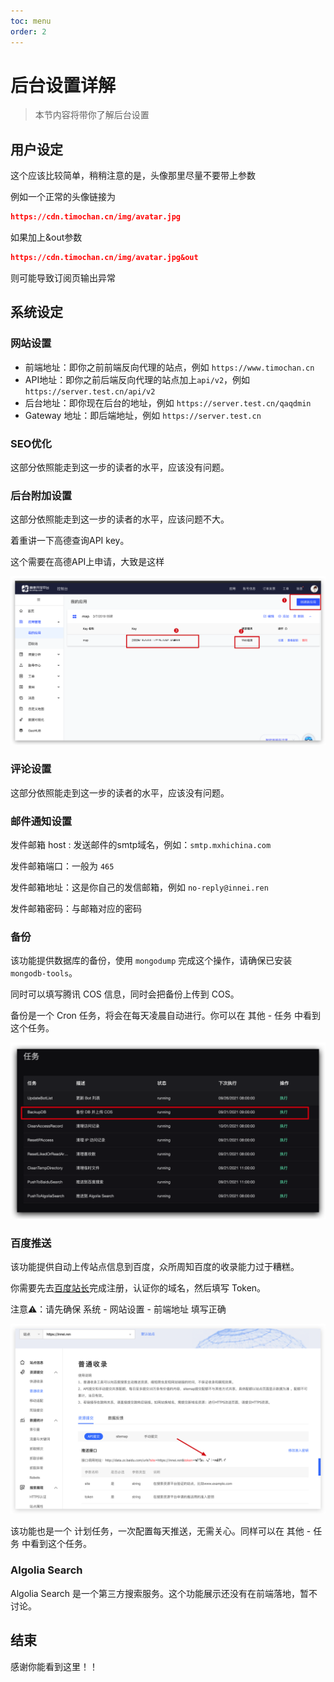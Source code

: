 ```yaml
---
toc: menu
order: 2
---
```


# 后台设置详解

> 本节内容将带你了解后台设置

## 用户设定

这个应该比较简单，稍稍注意的是，头像那里尽量不要带上参数

例如一个正常的头像链接为

```json
https://cdn.timochan.cn/img/avatar.jpg
```

如果加上&out参数

```json
https://cdn.timochan.cn/img/avatar.jpg&out
```

则可能导致订阅页输出异常

## 系统设定

### 网站设置

- 前端地址：即你之前前端反向代理的站点，例如 `https://www.timochan.cn`
- API地址：即你之前后端反向代理的站点加上`api/v2`，例如 `https://server.test.cn/api/v2  `
- 后台地址：即你现在后台的地址，例如 `https://server.test.cn/qaqdmin`
- Gateway 地址：即后端地址，例如 `https://server.test.cn`

### SEO优化

这部分依照能走到这一步的读者的水平，应该没有问题。

### 后台附加设置

这部分依照能走到这一步的读者的水平，应该问题不大。

着重讲一下高德查询API key。

这个需要在高德API上申请，大致是这样

![G7De6D](https://raw.githubusercontent.com/mx-space/docs-images/master/images/G7De6D.png)

###  评论设置

这部分依照能走到这一步的读者的水平，应该没有问题。

### 邮件通知设置

发件邮箱 host : 发送邮件的smtp域名，例如：`smtp.mxhichina.com`

发件邮箱端口：一般为 `465`

发件邮箱地址：这是你自己的发信邮箱，例如 `no-reply@innei.ren`

发件邮箱密码：与邮箱对应的密码

### 备份

该功能提供数据库的备份，使用 `mongodump` 完成这个操作，请确保已安装 `mongodb-tools`。

同时可以填写腾讯 COS 信息，同时会把备份上传到 COS。

备份是一个 Cron 任务，将会在每天凌晨自动进行。你可以在 其他 - 任务 中看到这个任务。

![AfN20h](https://raw.githubusercontent.com/mx-space/docs-images/master/images/AfN20h.png)

###  百度推送

该功能提供自动上传站点信息到百度，众所周知百度的收录能力过于糟糕。

你需要先去[百度站长](https://ziyuan.baidu.com/linksubmit/index)完成注册，认证你的域名，然后填写 Token。

<Alert type="info">
注意⚠️：请先确保 系统 - 网站设置 - 前端地址 填写正确
</Alert>

![zEgXj5](https://raw.githubusercontent.com/mx-space/docs-images/master/images/zEgXj5.png)

该功能也是一个 计划任务，一次配置每天推送，无需关心。同样可以在 其他 - 任务 中看到这个任务。

### Algolia Search

Algolia Search 是一个第三方搜索服务。这个功能展示还没有在前端落地，暂不讨论。

## 结束

感谢你能看到这里！！
